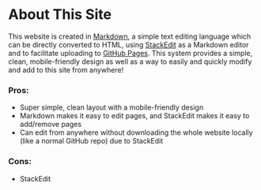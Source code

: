 # About This Site
This website is created in [Markdown](https://en.wikipedia.org/wiki/Markdown), a simple text editing language which can be directly converted to HTML, using [StackEdit](https://stackedit.io/) as a Markdown editor and to facilitate uploading to [GitHub Pages](https://pages.github.com/). This system provides a simple, clean, mobile-friendly design as well as a way to easily and quickly modify and add to this site from anywhere!

### Pros:
- Super simple, clean layout with a mobile-friendly design
- Markdown makes it easy to edit pages, and StackEdit makes it easy to add/remove pages
- Can edit from anywhere without downloading the whole website locally (like a normal GitHub repo) due to StackEdit

### Cons:
- StackEdit 
<!--stackedit_data:
eyJoaXN0b3J5IjpbMTc2NzY3NTM3MSwtNTI1MzQxNzc1LDMwMT
YwMDA4OV19
-->